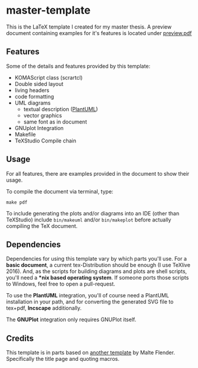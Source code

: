 # master-template

This is the LaTeX template I created for my master thesis.
A preview document containing examples for it's features
is located under [preview.pdf]()

## Features
Some of the details and features provided by this template:
* KOMAScript class (scrartcl)
* Double sided layout
* living headers
* code formatting
* UML diagrams
    * textual description ([PlantUML](http://plantuml.com))
    * vector graphics
    * same font as in document
* GNUplot Integration
* Makefile
* TeXStudio Compile chain

## Usage
For all features, there are examples provided in the document
to show their usage.

To compile the document via terminal, type:

    make pdf

To include generating the plots and/or diagrams into an IDE
(other than TeXStudio) include ``bin/makeuml`` and/or `bin/makeplot`
before actually compiling the TeX document.

## Dependencies
Dependencies for using this template vary by which parts you'll use.
For a **basic document**, a current tex-Distribution should be enough
(I use TeXlive 2016).
And, as the scripts for building diagrams and plots are shell scripts,
you'll need a **\*nix based operating system**.
If someone ports those scripts to Windows, feel free to open a pull-request.

To use the **PlantUML** integration, you'll of course need a
PlantUML installation in your path, and for converting the generated SVG
file to tex+pdf, **Incscape** additionally.

The **GNUPlot** integration only requires GNUPlot itself.

## Credits
This template is in parts based on [another template](https://bitbucket.org/mflender/abschlussarbeitsvorlage)
by Malte Flender. Specifically the title page and quoting macros.
